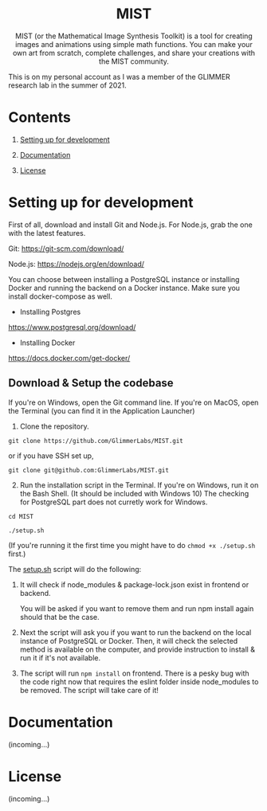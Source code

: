 <h1 align='center'>
MIST
</h1>
<p align="center">
MIST (or the Mathematical Image Synthesis Toolkit) is a tool for creating images and animations using simple math functions. You can make your own art from scratch, complete challenges, and share your creations with the MIST community.

This is on my personal account as I was a member of the GLIMMER research lab in the summer of 2021.
</p>

# Contents

1. [Setting up for development](#setting-up-for-development)

2. [Documentation](#documentation)

3. [License](#license)

# Setting up for development

First of all, download and install Git and Node.js. For Node.js, grab the one with the latest features.

Git: https://git-scm.com/download/

Node.js: https://nodejs.org/en/download/

You can choose between installing a PostgreSQL instance or installing Docker and running the backend on a Docker instance. Make sure you install docker-compose as well.

- Installing Postgres

https://www.postgresql.org/download/

- Installing Docker

https://docs.docker.com/get-docker/

## Download & Setup the codebase

If you're on Windows, open the Git command line.
If you're on MacOS, open the Terminal (you can find it in the Application Launcher)

1. Clone the repository.

```
git clone https://github.com/GlimmerLabs/MIST.git
```

or if you have SSH set up,

```
git clone git@github.com:GlimmerLabs/MIST.git
```

2. Run the installation script in the Terminal. If you're on Windows, run it on the Bash Shell. (It should be included with Windows 10)
   The checking for PostgreSQL part does not curretly work for Windows.

```
cd MIST
```

```
./setup.sh
```

(If you're running it the first time you might have to do `chmod +x ./setup.sh` first.)

The [setup.sh](setup.sh) script will do the following:

1. It will check if node_modules & package-lock.json exist in frontend or backend.

   You will be asked if you want to remove them and run npm install again should that be the case.

2. Next the script will ask you if you want to run the backend on the local instance of PostgreSQL or Docker. Then, it will check the selected method is available on the computer, and provide instruction to install & run it if it's not available.

3. The script will run `npm install` on frontend. There is a pesky bug with the code right now that requires the eslint folder inside node_modules to be removed. The script will take care of it!

# Documentation

(incoming...)

# License

(incoming...)
